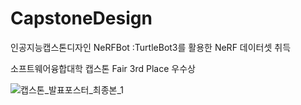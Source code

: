 # CapstoneDesign
인공지능캡스톤디자인 NeRFBot :TurtleBot3를 활용한 NeRF 데이터셋 취득

소프트웨어융합대학 캡스톤 Fair 3rd Place 우수상

![캡스톤_발표포스터_최종본_1](https://github.com/qkrwnsdn0427/CapstoneDesign/assets/129582433/878c6416-ca68-45b2-87ff-a3e7c1a562cd)
